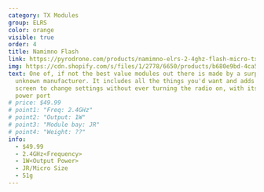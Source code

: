 ```yaml
---
category: TX Modules
group: ELRS
color: orange
visible: true
order: 4
title: Namimno Flash
link: https://pyrodrone.com/products/namimno-elrs-2-4ghz-flash-micro-tx-module
img: https://cdn.shopify.com/s/files/1/2778/6650/products/b680e9bd-4ca5-4023-baa1-289454636049_jpg_6a94801c-112f-4fe9-9e99-76d7c2a4d2c3_1200x1200.png?v=1637809584
text: One of, if not the best value modules out there is made by a surprisingly
  unknown manufacturer. It includes all the things you'd want and adds a small
  screen to change settings without ever turning the radio on, with its external
  power port
# price: $49.99
# point1: "Freq: 2.4GHz"
# point2: "Output: 1W"
# point3: "Module bay: JR"
# point4: "Weight: ??"
info:
  - $49.99
  - 2.4GHz<Frequency>
  - 1W<Output Power>
  - JR/Micro Size
  - 51g
---
```


